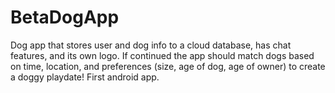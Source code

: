# BetaDogApp 
Dog app that stores user and dog info to a cloud database, has chat features, and its own logo. If continued the app should match dogs
based on time, location, and preferences (size, age of dog, age of owner) to create a doggy playdate!
First android app. 
